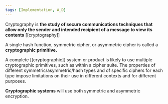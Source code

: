```yaml
---
tags: [Implementation, A_D]
---
```

Cryptography is **the study of secure communications techniques that allow only the sender and intended recipient of a message to view its contents**
[[cryptography]]


A single hash function, symmetric cipher, or asymmetric cipher is called a **cryptographic primitive.**

A complete [[cryptographic]] system or product is likely to use multiple cryptographic primitives, such as within a cipher suite. The properties of different symmetric/asymmetric/hash types and of specific ciphers for each type impose limitations on their use in different contexts and for different purposes.

**Cryptographic systems** will use both symmetric and asymmetric encryption. 